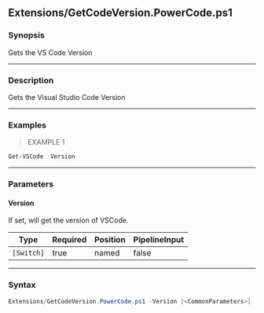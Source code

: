 Extensions/GetCodeVersion.PowerCode.ps1
---------------------------------------




### Synopsis
Gets the VS Code Version



---


### Description

Gets the Visual Studio Code Version



---


### Examples
> EXAMPLE 1

```PowerShell
Get-VSCode -Version
```


---


### Parameters
#### **Version**

If set, will get the version of VSCode.






|Type      |Required|Position|PipelineInput|
|----------|--------|--------|-------------|
|`[Switch]`|true    |named   |false        |





---


### Syntax
```PowerShell
Extensions/GetCodeVersion.PowerCode.ps1 -Version [<CommonParameters>]
```
